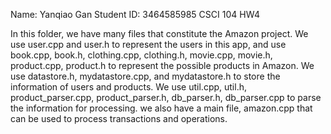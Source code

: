 Name: Yanqiao Gan
Student ID: 3464585985
CSCI 104 HW4

In this folder, we have many files that constitute the Amazon project. 
We use user.cpp and user.h to represent the users in this app, and use book.cpp, book.h, clothing.cpp, clothing.h, movie.cpp, movie.h, product.cpp, product.h to represent the possible products in Amazon. 
We use datastore.h, mydatastore.cpp, and mydatastore.h to store the information of users and products. 
We use util.cpp, util.h, product_parser.cpp, product_parser.h, db_parser.h, db_parser.cpp to parse the information for processing.
we also have a main file, amazon.cpp that can be used to process transactions and operations. 